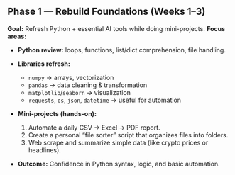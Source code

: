 ## **Phase 1 — Rebuild Foundations (Weeks 1–3)**

**Goal:** Refresh Python + essential AI tools while doing mini-projects.
**Focus areas:**

* **Python review:** loops, functions, list/dict comprehension, file handling.
* **Libraries refresh:**

  * `numpy` → arrays, vectorization
  * `pandas` → data cleaning & transformation
  * `matplotlib`/`seaborn` → visualization
  * `requests`, `os`, `json`, `datetime` → useful for automation
* **Mini-projects (hands-on):**

  1. Automate a daily CSV → Excel → PDF report.
  2. Create a personal “file sorter” script that organizes files into folders.
  3. Web scrape and summarize simple data (like crypto prices or headlines).
* **Outcome:** Confidence in Python syntax, logic, and basic automation.